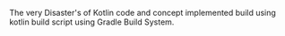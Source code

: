 The very Disaster's of  Kotlin code and concept implemented  build using kotlin build script using Gradle Build System. 
